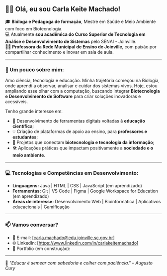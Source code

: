 ## 👩‍🔬 Olá, eu sou Carla Keite Machado!

🎓 **Bióloga e Pedagoga de formação**, Mestre em Saúde e Meio Ambiente com foco em Biotecnologia.  
💻 Atualmente **sou acadêmica do Curso Superior de Tecnologia em Análise e Desenvolvimento de Sistemas** pelo SENAI - Joinville.  
👩‍🏫 **Professora da Rede Municipal de Ensino de Joinville**, com paixão por compartilhar conhecimento e inovar em sala de aula.

---

### 🌱 Um pouco sobre mim:

Amo ciência, tecnologia e educação. Minha trajetória começou na Biologia, onde aprendi a observar, analisar e cuidar dos sistemas vivos. Hoje, estou ampliando esse olhar com a computação, buscando integrar **Biotecnologia e Desenvolvimento de Software** para criar soluções inovadoras e acessíveis.

Tenho grande interesse em:
- 🔬 Desenvolvimento de ferramentas digitais voltadas à **educação científica**;
- 💡 Criação de plataformas de apoio ao ensino, para **professores e estudantes**;
- 🧬 Projetos que conectam **biotecnologia e tecnologia da informação**;
- 🛠️ Aplicações práticas que impactam positivamente a **sociedade e o meio ambiente**.

---

### 💻 Tecnologias e Competências em Desenvolvimento:

- **Linguagens:** Java | HTML | CSS | JavaScript (em aprendizado)  
- **Ferramentas:** Git | VS Code | Figma | Google Workspace for Education (em aprendizado) 
- **Áreas de interesse:** Desenvolvimento Web | Bioinformática | Aplicativos educacionais | Gamificação

---

### 📫 Vamos conversar?

- 📧 E-mail: [carla.machado@edu.joinville.sc.gov.br]  
- 🌐 LinkedIn: [https://www.linkedin.com/in/carlakeitemachado]  
- 🚀 Portfólio (em construção): 

---

💬 *"Educar é semear com sabedoria e colher com paciência." – Augusto Cury*



<!---
CarlaKeite/CarlaKeite is a ✨ special ✨ repository because its `README.md` (this file) appears on your GitHub profile.
You can click the Preview link to take a look at your changes.
--->
